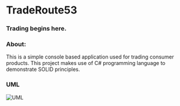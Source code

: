 # TradeRoute53

### Trading begins here.


### About:
This is a simple console based application used for trading consumer products. This project makes use of C# programming language to demonstrate SOLID
principles.


### UML

![UML](uml.drawio)